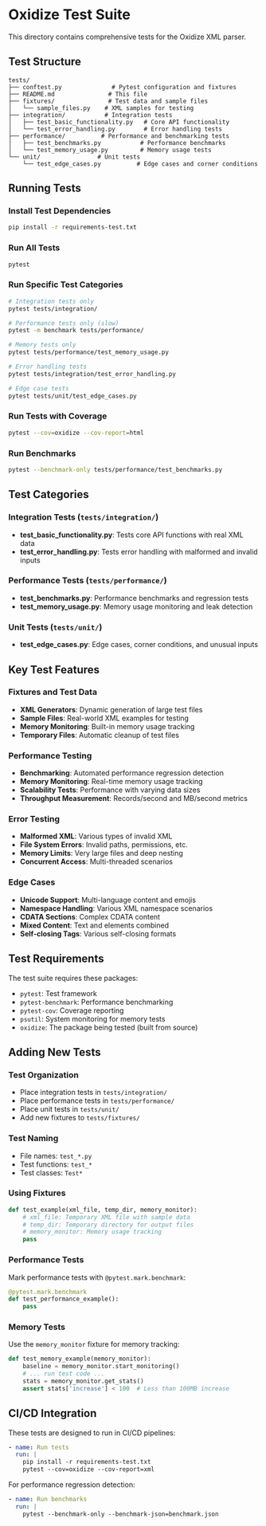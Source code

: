 # Oxidize Test Suite

This directory contains comprehensive tests for the Oxidize XML parser.

## Test Structure

```
tests/
├── conftest.py              # Pytest configuration and fixtures
├── README.md               # This file
├── fixtures/               # Test data and sample files
│   └── sample_files.py    # XML samples for testing
├── integration/           # Integration tests
│   ├── test_basic_functionality.py   # Core API functionality
│   └── test_error_handling.py        # Error handling tests
├── performance/          # Performance and benchmarking tests
│   ├── test_benchmarks.py           # Performance benchmarks
│   └── test_memory_usage.py         # Memory usage tests
└── unit/                # Unit tests
    └── test_edge_cases.py          # Edge cases and corner conditions
```

## Running Tests

### Install Test Dependencies
```bash
pip install -r requirements-test.txt
```

### Run All Tests
```bash
pytest
```

### Run Specific Test Categories
```bash
# Integration tests only
pytest tests/integration/

# Performance tests only (slow)
pytest -m benchmark tests/performance/

# Memory tests only
pytest tests/performance/test_memory_usage.py

# Error handling tests
pytest tests/integration/test_error_handling.py

# Edge case tests
pytest tests/unit/test_edge_cases.py
```

### Run Tests with Coverage
```bash
pytest --cov=oxidize --cov-report=html
```

### Run Benchmarks
```bash
pytest --benchmark-only tests/performance/test_benchmarks.py
```

## Test Categories

### Integration Tests (`tests/integration/`)
- **test_basic_functionality.py**: Tests core API functions with real XML data
- **test_error_handling.py**: Tests error handling with malformed and invalid inputs

### Performance Tests (`tests/performance/`)
- **test_benchmarks.py**: Performance benchmarks and regression tests
- **test_memory_usage.py**: Memory usage monitoring and leak detection

### Unit Tests (`tests/unit/`)
- **test_edge_cases.py**: Edge cases, corner conditions, and unusual inputs

## Key Test Features

### Fixtures and Test Data
- **XML Generators**: Dynamic generation of large test files
- **Sample Files**: Real-world XML examples for testing
- **Memory Monitoring**: Built-in memory usage tracking
- **Temporary Files**: Automatic cleanup of test files

### Performance Testing
- **Benchmarking**: Automated performance regression detection
- **Memory Monitoring**: Real-time memory usage tracking
- **Scalability Tests**: Performance with varying data sizes
- **Throughput Measurement**: Records/second and MB/second metrics

### Error Testing
- **Malformed XML**: Various types of invalid XML
- **File System Errors**: Invalid paths, permissions, etc.
- **Memory Limits**: Very large files and deep nesting
- **Concurrent Access**: Multi-threaded scenarios

### Edge Cases
- **Unicode Support**: Multi-language content and emojis
- **Namespace Handling**: Various XML namespace scenarios  
- **CDATA Sections**: Complex CDATA content
- **Mixed Content**: Text and elements combined
- **Self-closing Tags**: Various self-closing formats

## Test Requirements

The test suite requires these packages:
- `pytest`: Test framework
- `pytest-benchmark`: Performance benchmarking
- `pytest-cov`: Coverage reporting
- `psutil`: System monitoring for memory tests
- `oxidize`: The package being tested (built from source)

## Adding New Tests

### Test Organization
- Place integration tests in `tests/integration/`
- Place performance tests in `tests/performance/`
- Place unit tests in `tests/unit/`
- Add new fixtures to `tests/fixtures/`

### Test Naming
- File names: `test_*.py`
- Test functions: `test_*`
- Test classes: `Test*`

### Using Fixtures
```python
def test_example(xml_file, temp_dir, memory_monitor):
    # xml_file: Temporary XML file with sample data
    # temp_dir: Temporary directory for output files  
    # memory_monitor: Memory usage tracking
    pass
```

### Performance Tests
Mark performance tests with `@pytest.mark.benchmark`:

```python
@pytest.mark.benchmark
def test_performance_example():
    pass
```

### Memory Tests
Use the `memory_monitor` fixture for memory tracking:

```python
def test_memory_example(memory_monitor):
    baseline = memory_monitor.start_monitoring()
    # ... run test code ...
    stats = memory_monitor.get_stats()
    assert stats['increase'] < 100  # Less than 100MB increase
```

## CI/CD Integration

These tests are designed to run in CI/CD pipelines:

```yaml
- name: Run tests
  run: |
    pip install -r requirements-test.txt
    pytest --cov=oxidize --cov-report=xml
```

For performance regression detection:
```yaml
- name: Run benchmarks  
  run: |
    pytest --benchmark-only --benchmark-json=benchmark.json
```